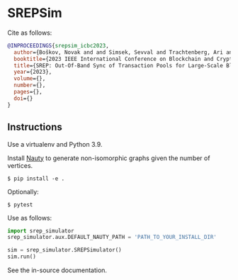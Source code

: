 # SREPSim

Cite as follows:
``` bibtex
@INPROCEEDINGS{srepsim_icbc2023,
  author={Boškov, Novak and and Simsek, Sevval and Trachtenberg, Ari and Starobinski, David},
  booktitle={2023 IEEE International Conference on Blockchain and Cryptocurrency (ICBC)},
  title={SREP: Out-Of-Band Sync of Transaction Pools for Large-Scale Blockchains},
  year={2023},
  volume={},
  number={},
  pages={},
  doi={}
}
```

## Instructions

Use a virtualenv and Python 3.9.

Install [Nauty](http://users.cecs.anu.edu.au/~bdm/nauty/) to generate
non-isomorphic graphs given the number of vertices.

``` shell
$ pip install -e .
```

Optionally:

``` shell
$ pytest
```

Use as follows:

``` python
import srep_simulator
srep_simulator.aux.DEFAULT_NAUTY_PATH = 'PATH_TO_YOUR_INSTALL_DIR'

sim = srep_simulator.SREPSimulator()
sim.run()
```

See the in-source documentation.
